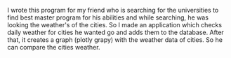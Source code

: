 I wrote this program for my friend who is searching for the universities to find best master program for his abilities and while searching,
he was looking the weather's of the cities. So I made an application which checks daily weather for cities he wanted go and adds them
to the database. After that, it creates a graph (plotly grapy) with the weather data of cities. So he can compare the cities weather. 
